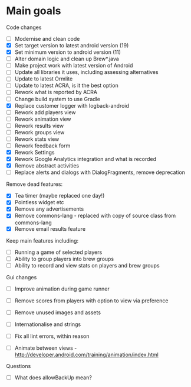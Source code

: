 Main goals
==========

Code changes
- [ ] Modernise and clean code
- [x] Set target version to latest android version (19)
- [x] Set minimum version to android version (11)
- [ ] Alter domain logic and clean up Brew*.java 
- [ ] Make project work with latest version of Android
- [ ] Update all libraries it uses, including assessing alternatives
- [ ] Update to latest Ormlite
- [ ] Update to latest ACRA, is it the best option
- [ ] Rework what is reported by ACRA
- [ ] Change build system to use Gradle
- [x] Replace customer logger with logback-android
- [ ] Rework add players view
- [ ] Rework animation view
- [ ] Rework results view
- [ ] Rework groups view
- [ ] Rework stats view
- [ ] Rework feedback form
- [x] Rework Settings
- [x] Rework Google Analytics integration and what is recorded
- [x] Remove abstract activities  
- [ ] Replace alerts and dialogs with DialogFragments, remove deprecation

Remove dead features:
- [x] Tea timer (maybe replaced one day!)
- [x] Pointless widget etc
- [x] Remove any advertisements
- [x] Remove commons-lang - replaced with copy of source class from commons-lang
- [x] Remove email results feature

Keep main features including:
- [ ] Running a game of selected players
- [ ] Ability to group players into brew groups
- [ ] Ability to record and view stats on players and brew groups

Gui changes
- [ ] Improve animation during game runner
- [ ] Remove scores from players with option to view via preference
- [ ] Remove unused images and assets
- [ ] Internationalise and strings
- [ ] Fix all lint errors, within reason
- [ ] Animate between views - http://developer.android.com/training/animation/index.html


Questions
- [ ] What does allowBackUp mean?

